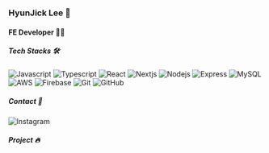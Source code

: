 ### HyunJick Lee 👋

#### FE Developer 🙋‍♂    

##### Tech Stacks 🛠
  
![Javascript](https://img.shields.io/badge/JavaScript-F7DF1E?style=flat-square&logo=Javascript&logoColor=212121) ![Typescript](https://img.shields.io/badge/TypeScript-3178C6?style=flat-square&logo=TypeScript&logoColor=fff) ![React](https://img.shields.io/badge/React-61DAFB?style=flat-square&logo=React&logoColor=000) ![Nextjs](https://img.shields.io/badge/Next.js-000000?style=flat-square&logo=Next.js&logoColor=fff) ![Nodejs](https://img.shields.io/badge/Node.js-339933?style=flat-square&logo=Node.js&logoColor=fff) ![Express](https://img.shields.io/badge/Express-000?style=flat-square&logo=Express&logoColor=fff) ![MySQL](https://img.shields.io/badge/MySQL-4479A1?style=flat-square&logo=MySQL&logoColor=fff) ![AWS](https://img.shields.io/badge/AWS-232F3E?style=flat-square&logo=Amazon-AWS&logoColor=fff) ![Firebase](https://img.shields.io/badge/Firebase-FFCA28?style=flat-square&logo=Firebase&logoColor=000) ![Git](https://img.shields.io/badge/Git-F05032?style=flat-square&logo=Git&logoColor=fff) ![GitHub](https://img.shields.io/badge/GitHub-181717?style=flat-square&logo=GitHub&logoColor=fff)

##### Contact 🤝
![Instagram](https://img.shields.io/badge/Instagram-E4405F?style=flat-square&logo=Instagram&logoColor=fff&link=https://www.instagram.com/hjick_1)

##### Project 🔥
